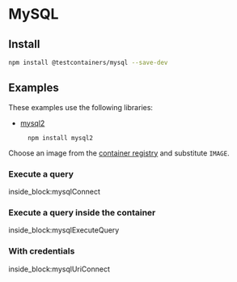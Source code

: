 # MySQL

## Install

```bash
npm install @testcontainers/mysql --save-dev
```

## Examples

These examples use the following libraries:

- [mysql2](https://www.npmjs.com/package/mysql2)

        npm install mysql2

Choose an image from the [container registry](https://hub.docker.com/_/mysql) and substitute `IMAGE`.

### Execute a query

<!--codeinclude-->
[](../../packages/modules/mysql/src/mysql-container.test.ts) inside_block:mysqlConnect
<!--/codeinclude-->

### Execute a query inside the container

<!--codeinclude-->
[](../../packages/modules/mysql/src/mysql-container.test.ts) inside_block:mysqlExecuteQuery
<!--/codeinclude-->

### With credentials

<!--codeinclude-->
[](../../packages/modules/mysql/src/mysql-container.test.ts) inside_block:mysqlUriConnect
<!--/codeinclude-->
